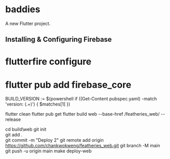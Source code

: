 # baddies

A new Flutter project.

## Installing & Configuring Firebase
# flutterfire configure
# flutter pub add firebase_core

BUILD_VERSION := $(powershell if ((Get-Content pubspec.yaml) -match 'version: (.+)') { $matches[1] })



flutter clean
flutter pub get
flutter build web --base-href /featheries_web/ --release  

cd build\web
git init    
git add .   
git commit -m "Deploy 2"
git remote add origin https://github.com/chankwokweng/featheries_web.git
git branch -M main
git push -u origin main
make deploy-web        

